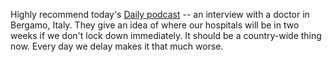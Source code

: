 Highly recommend today's <a href="https://www.nytimes.com/2020/03/17/podcasts/the-daily/italy-coronavirus.html">Daily podcast</a> -- an interview with a doctor in Bergamo, Italy. They give an idea of where our hospitals will be in two weeks if we don't lock down immediately. It should be a country-wide thing now. Every day we delay makes it that much worse. 
